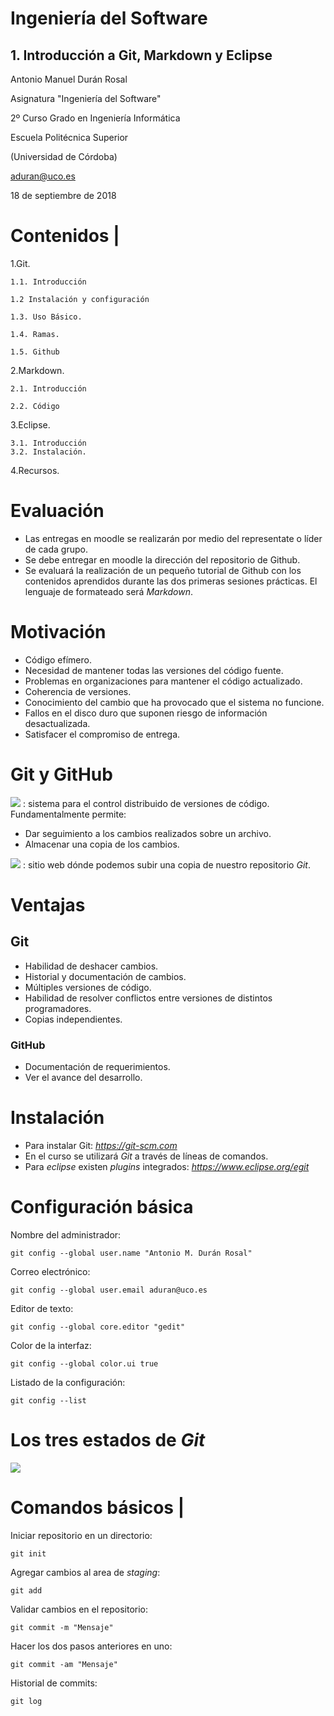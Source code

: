 # **Ingeniería del Software**
## 1. Introducción a Git, Markdown y Eclipse


Antonio Manuel Durán Rosal


Asignatura "Ingeniería del Software"



2º Curso Grado en Ingeniería Informática



Escuela Politécnica Superior



(Universidad de Córdoba)



aduran@uco.es


18 de septiembre de 2018

# Contenidos |

1.Git.

	1.1. Introducción

	1.2 Instalación y configuración

	1.3. Uso Básico.

	1.4. Ramas.

	1.5. Github

2.Markdown.

	2.1. Introducción

	2.2. Código

3.Eclipse.

	3.1. Introducción
	3.2. Instalación.

4.Recursos.

# Evaluación
* Las entregas en moodle se realizarán por medio del representate o líder de cada grupo.
* Se debe entregar en moodle la dirección del repositorio de Github.
* Se evaluará la realización de un pequeño tutorial de Github con los contenidos aprendidos durante las dos primeras sesiones prácticas. El lenguaje de formateado será *Markdown*.

# Motivación
* Código efímero.
* Necesidad de mantener todas las versiones del código fuente.
* Problemas en organizaciones para mantener el código actualizado.
* Coherencia de versiones.
* Conocimiento del cambio que ha provocado que el sistema no funcione.
* Fallos en el disco duro que suponen riesgo de información desactualizada.
* Satisfacer el compromiso de entrega.

# Git y GitHub
![](https://encrypted-tbn0.gstatic.com/images?q=tbn:ANd9GcSa-c1NtMrCDPse9KTv8qfJil6PYbcmlCXargG42OIgUPF6qlV25Q) : sistema para el control distribuido de versiones de código. Fundamentalmente permite:
* Dar seguimiento a los cambios realizados sobre un archivo.
* Almacenar una copia de los cambios.


![](https://studyguide.itu.dk/~/media/studyguide/student-life/facilities-at-itu/it-facilities/github/github_logo.png?h=248&w=573&la=en) : sitio web dónde podemos subir una copia de nuestro repositorio *Git*.

# Ventajas
## Git
* Habilidad de deshacer cambios.
* Historial y documentación de cambios.
* Múltiples versiones de código.
* Habilidad de resolver conflictos entre versiones de distintos programadores.
* Copias independientes.
### GitHub
* Documentación de requerimientos.
* Ver el avance del desarrollo.

# Instalación
* Para instalar Git: *https://git-scm.com*
* En el curso se utilizará *Git* a través de líneas de comandos.
* Para *eclipse* existen *plugins* integrados: *https://www.eclipse.org/egit*

# Configuración básica
Nombre del administrador:

`git config --global user.name "Antonio M. Durán Rosal"`

Correo electrónico:

`git config --global user.email aduran@uco.es`

Editor de texto:

`git config --global core.editor "gedit"`

Color de la interfaz:

`git config --global color.ui true`

Listado de la configuración:

`git config --list`

# Los tres estados de *Git*
![](https://i.stack.imgur.com/zLTpo.png)

# Comandos básicos |

Iniciar repositorio en un directorio:

`git init`

Agregar cambios al area de *staging*:

`git add`

Validar cambios en el repositorio:

`git commit -m "Mensaje"`

Hacer los dos pasos anteriores en uno:

`git commit -am "Mensaje"`

Historial de commits:

`git log`
